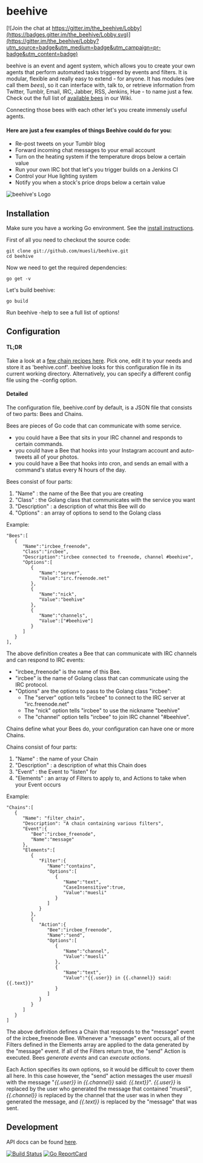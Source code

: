 beehive
=======

[![Join the chat at https://gitter.im/the_beehive/Lobby](https://badges.gitter.im/the_beehive/Lobby.svg)](https://gitter.im/the_beehive/Lobby?utm_source=badge&utm_medium=badge&utm_campaign=pr-badge&utm_content=badge)

beehive is an event and agent system, which allows you to create your own
agents that perform automated tasks triggered by events and filters. It is
modular, flexible and really easy to extend - for anyone. It has modules
(we call them *bees*), so it can interface with, talk to, or retrieve
information from Twitter, Tumblr, Email, IRC, Jabber, RSS, Jenkins, Hue - to name
just a few. Check out the full list of [available bees](https://github.com/muesli/beehive/wiki/Available-Bees)
in our Wiki.

Connecting those bees with each other let's you create immensly useful agents.

#### Here are just a few examples of things Beehive could do for you:
* Re-post tweets on your Tumblr blog
* Forward incoming chat messages to your email account
* Turn on the heating system if the temperature drops below a certain value
* Run your own IRC bot that let's you trigger builds on a Jenkins CI
* Control your Hue lighting system
* Notify you when a stock's price drops below a certain value

![beehive's Logo](/assets/logo_256.png?raw=true)

## Installation

Make sure you have a working Go environment. See the [install instructions](http://golang.org/doc/install.html).

First of all you need to checkout the source code:

    git clone git://github.com/muesli/beehive.git
    cd beehive

Now we need to get the required dependencies:

    go get -v

Let's build beehive:

    go build

Run beehive -help to see a full list of options!

## Configuration

#### TL;DR
Take a look at a [few chain recipes here](https://github.com/muesli/beehive/tree/master/recipes).
Pick one, edit it to your needs and store it as 'beehive.conf'. beehive looks for this
configuration file in its current working directory. Alternatively, you can specify a different config file using the -config option.

#### Detailed
The configuration file, beehive.conf by default, is a JSON file that consists of two parts: Bees and Chains.

Bees are pieces of Go code that can communicate with some service. 

* you could have a Bee that sits in your IRC channel and responds to certain commands.
* you could have a Bee that hooks into your Instagram account and auto-tweets all of your photos.
* you could have a Bee that hooks into cron, and sends an email with a command's status every N hours of the day.

Bees consist of four parts:

1. "Name"        : the name of the Bee that you are creating
2. "Class"       : the Golang class that communicates with the service you want
3. "Description" : a description of what this Bee will do
4. "Options"     : an array of options to send to the Golang class

Example:

    "Bees":[
       {
          "Name":"ircbee_freenode",
          "Class":"ircbee",
          "Description":"ircbee connected to freenode, channel #beehive",
          "Options":[
             {
                "Name":"server",
                "Value":"irc.freenode.net"
             },
             {
                "Name":"nick",
                "Value":"beehive"
             },
             {
                "Name":"channels",
                "Value":["#beehive"]
             }
          ]
       }
    ],

The above definition creates a Bee that can communicate with IRC channels and can respond to IRC events:

* "ircbee_freenode" is the name of this Bee.
* "ircbee" is the name of Golang class that can communicate using the IRC protocol.
* "Options" are the options to pass to the Golang class "ircbee":
    * The "server" option tells "ircbee" to connect to the IRC server at "irc.freenode.net"
    * The "nick" option tells "ircbee" to use the nickname "beehive"
    * The "channel" option tells "ircbee" to join IRC channel "#beehive".

Chains define what your Bees do, your configuration can have one or more Chains.

Chains consist of four parts:

1. "Name"        : the name of your Chain
2. "Description" : a description of what this Chain does
3. "Event"       : the Event to "listen" for
4. "Elements"    : an array of Filters to apply to, and Actions to take when your Event occurs

Example:

    "Chains":[
       {
          "Name": "filter_chain",
          "Description": "A chain containing various filters",
          "Event":{
             "Bee":"ircbee_freenode",
             "Name":"message"
          },
          "Elements":[
             {
                "Filter":{
                   "Name":"contains",
                   "Options":[
                      {
                         "Name":"text",
                         "CaseInsensitive":true,
                         "Value":"muesli"
                      }
                   ]
                }
             },
             {
                "Action":{
                   "Bee":"ircbee_freenode",
                   "Name":"send",
                   "Options":[
                      {
                         "Name":"channel",
                         "Value":"muesli"
                      },
                      {
                         "Name":"text",
                         "Value":"{{.user}} in {{.channel}} said: {{.text}}"
                      }
                   ]
                }
             }
          ]
       }
    ]
      
The above definition defines a Chain that responds to the "message" event of the ircbee_freenode Bee.
Whenever a "message" event occurs, all of the Filters defined in the Elements array are applied to the data generated by the "message" event.
If all of the Filters return true, the "send" Action is executed. Bees _generate events_ and can _execute actions_.

Each Action specifies its own options, so it would be difficult to cover them all here.
In this case however, the "send" action messages the user _muesli_ with the message "_{{.user}}_ in _{{.channel}}_ said: _{{.text}}_". _{{.user}}_ is replaced by the user who generated the message that contained "muesli", _{{.channel}}_ is replaced by the channel that the user was in when they generated the message, and _{{.text}}_ is replaced by the "message" that was sent.


## Development

API docs can be found [here](http://godoc.org/github.com/muesli/beehive).

[![Build Status](https://secure.travis-ci.org/muesli/beehive.png)](http://travis-ci.org/muesli/beehive)
[![Go ReportCard](http://goreportcard.com/badge/muesli/beehive)](http://goreportcard.com/report/muesli/beehive)
